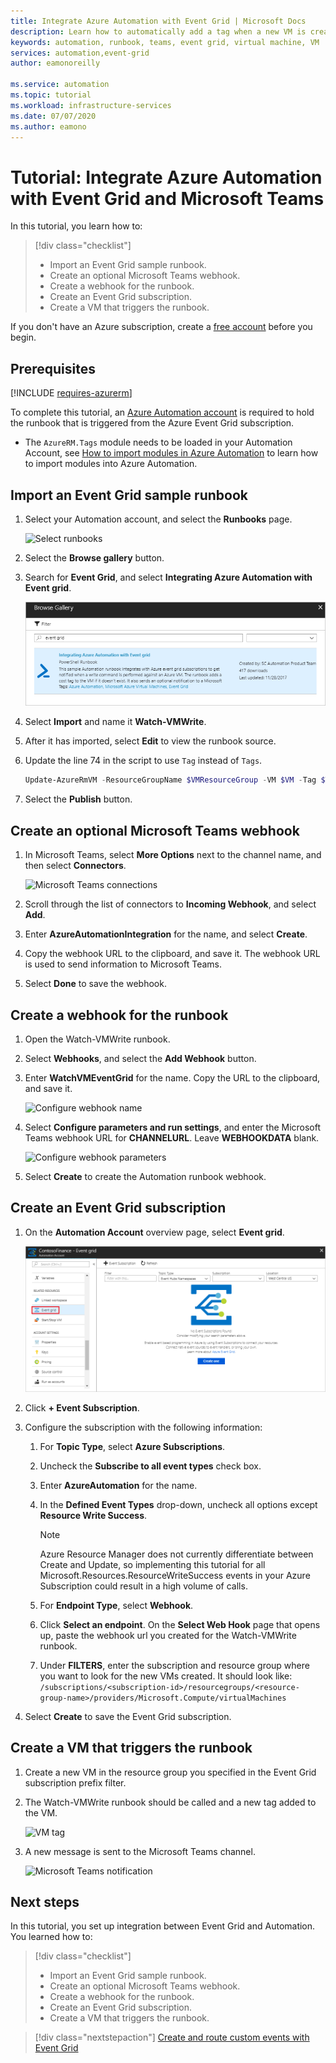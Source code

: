 ```yaml
---
title: Integrate Azure Automation with Event Grid | Microsoft Docs
description: Learn how to automatically add a tag when a new VM is created and send a notification to Microsoft Teams.
keywords: automation, runbook, teams, event grid, virtual machine, VM
services: automation,event-grid
author: eamonoreilly

ms.service: automation
ms.topic: tutorial
ms.workload: infrastructure-services
ms.date: 07/07/2020
ms.author: eamono
---
```


# Tutorial: Integrate Azure Automation with Event Grid and Microsoft Teams

In this tutorial, you learn how to:

> [!div class="checklist"]
> * Import an Event Grid sample runbook.
> * Create an optional Microsoft Teams webhook.
> * Create a webhook for the runbook.
> * Create an Event Grid subscription.
> * Create a VM that triggers the runbook.

If you don't have an Azure subscription, create a [free account](https://azure.microsoft.com/free/?WT.mc_id=A261C142F) before you begin.

## Prerequisites

[!INCLUDE [requires-azurerm](../../includes/requires-azurerm.md)]

To complete this tutorial, an [Azure Automation account](../automation/index.yml) is required to hold the runbook that is triggered from the Azure Event Grid subscription.

* The `AzureRM.Tags` module needs to be loaded in your Automation Account, see [How to import modules in Azure Automation](../automation/automation-update-azure-modules.md) to learn how to import modules into Azure Automation.

## Import an Event Grid sample runbook

1. Select your Automation account, and select the **Runbooks** page.

   ![Select runbooks](./media/ensure-tags-exists-on-new-virtual-machines/select-runbooks.png)

2. Select the **Browse gallery** button.

3. Search for **Event Grid**, and select **Integrating Azure Automation with Event grid**.

    ![Import gallery runbook](media/ensure-tags-exists-on-new-virtual-machines/gallery.png)

4. Select **Import** and name it **Watch-VMWrite**.

5. After it has imported, select **Edit** to view the runbook source. 
6. Update the line 74 in the script to use `Tag` instead of `Tags`.

    ```powershell
    Update-AzureRmVM -ResourceGroupName $VMResourceGroup -VM $VM -Tag $Tag | Write-Verbose
    ```
7. Select the **Publish** button.

## Create an optional Microsoft Teams webhook

1. In Microsoft Teams, select **More Options** next to the channel name, and then select **Connectors**.

    ![Microsoft Teams connections](media/ensure-tags-exists-on-new-virtual-machines/teams-webhook.png)

2. Scroll through the list of connectors to **Incoming Webhook**, and select **Add**.

3. Enter **AzureAutomationIntegration** for the name, and select **Create**.

4. Copy the webhook URL to the clipboard, and save it. The webhook URL is used to send information to Microsoft Teams.

5. Select **Done** to save the webhook.

## Create a webhook for the runbook

1. Open the Watch-VMWrite runbook.

2. Select **Webhooks**, and select the **Add Webhook** button.

3. Enter **WatchVMEventGrid** for the name. Copy the URL to the clipboard, and save it.

    ![Configure webhook name](media/ensure-tags-exists-on-new-virtual-machines/copy-url.png)

4. Select **Configure parameters and run settings**, and enter the Microsoft Teams webhook URL for **CHANNELURL**. Leave **WEBHOOKDATA** blank.

    ![Configure webhook parameters](media/ensure-tags-exists-on-new-virtual-machines/configure-webhook-parameters.png)

5. Select **Create** to create the Automation runbook webhook.

## Create an Event Grid subscription

1. On the **Automation Account** overview page, select **Event grid**.

    ![Select Event Grid](media/ensure-tags-exists-on-new-virtual-machines/select.png)

2. Click **+ Event Subscription**.

3. Configure the subscription with the following information:
    1. For **Topic Type**, select **Azure Subscriptions**.
    2. Uncheck the **Subscribe to all event types** check box.
    3. Enter **AzureAutomation** for the name.
    4. In the **Defined Event Types** drop-down, uncheck all options except **Resource Write Success**.

        > [!NOTE] 
        > Azure Resource Manager does not currently differentiate between Create and Update, so implementing this tutorial for all Microsoft.Resources.ResourceWriteSuccess events in your Azure Subscription could result in a high volume of calls.
    1. For **Endpoint Type**, select **Webhook**.
    2. Click **Select an endpoint**. On the **Select Web Hook** page that opens up, paste the webhook url you created for the Watch-VMWrite runbook.
    3. Under **FILTERS**, enter the subscription and resource group where you want to look for the new VMs created. It should look like:
 `/subscriptions/<subscription-id>/resourcegroups/<resource-group-name>/providers/Microsoft.Compute/virtualMachines`

4. Select **Create** to save the Event Grid subscription.

## Create a VM that triggers the runbook

1. Create a new VM in the resource group you specified in the Event Grid subscription prefix filter.

2. The Watch-VMWrite runbook should be called and a new tag added to the VM.

    ![VM tag](media/ensure-tags-exists-on-new-virtual-machines/vm-tag.png)

3. A new message is sent to the Microsoft Teams channel.

    ![Microsoft Teams notification](media/ensure-tags-exists-on-new-virtual-machines/teams-vm-message.png)

## Next steps

In this tutorial, you set up integration between Event Grid and Automation. You learned how to:

> [!div class="checklist"]
> * Import an Event Grid sample runbook.
> * Create an optional Microsoft Teams webhook.
> * Create a webhook for the runbook.
> * Create an Event Grid subscription.
> * Create a VM that triggers the runbook.

> [!div class="nextstepaction"]
> [Create and route custom events with Event Grid](../event-grid/custom-event-quickstart.md)
